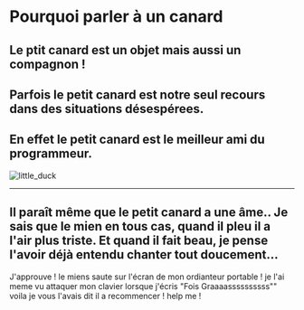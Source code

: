 # Pourquoi parler à un canard
Le ptit canard est un objet mais aussi un compagnon !
---
Parfois le petit canard est notre seul recours dans des situations désespérees.
---
En effet le petit canard est le meilleur ami du programmeur.
---
![little_duck](https://c.tenor.com/r5TMhsuPjScAAAAC/cxyduck-cxydck.gif)

---
Il paraît même que le petit canard a une âme.. Je sais que le mien en tous cas, quand il pleu il a l'air plus triste. Et quand il fait beau, je pense l'avoir déjà entendu chanter tout doucement...
---
J'approuve ! le miens saute sur l'écran de mon ordianteur portable ! je l'ai meme vu attaquer mon clavier lorsque j'écris "Fois Graaaassssssssss"" voila je vous l'avais dit il a recommencer ! help me !